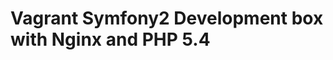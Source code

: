 Vagrant Symfony2 Development box with Nginx and PHP 5.4
===============================================

